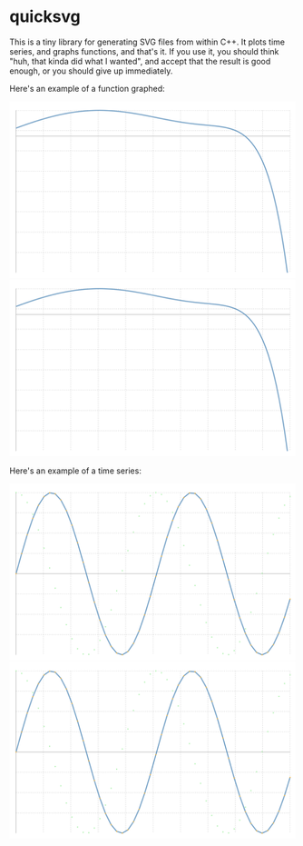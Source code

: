 # quicksvg

This is a tiny library for generating SVG files from within C++. It plots time series, and graphs functions, and that's it. If you use it, you should think "huh, that kinda did what I wanted", and accept that the result is good enough, or you should give up immediately.

Here's an example of a function graphed:

![Alt text](./examples/1F1_3.svg)
<img src="./examples/1F1_3.svg">

Here's an example of a time series:

![Alt text](./examples/sin_cos_time_series.svg)
<img src="./examples/sin_cos_time_series.svg">
